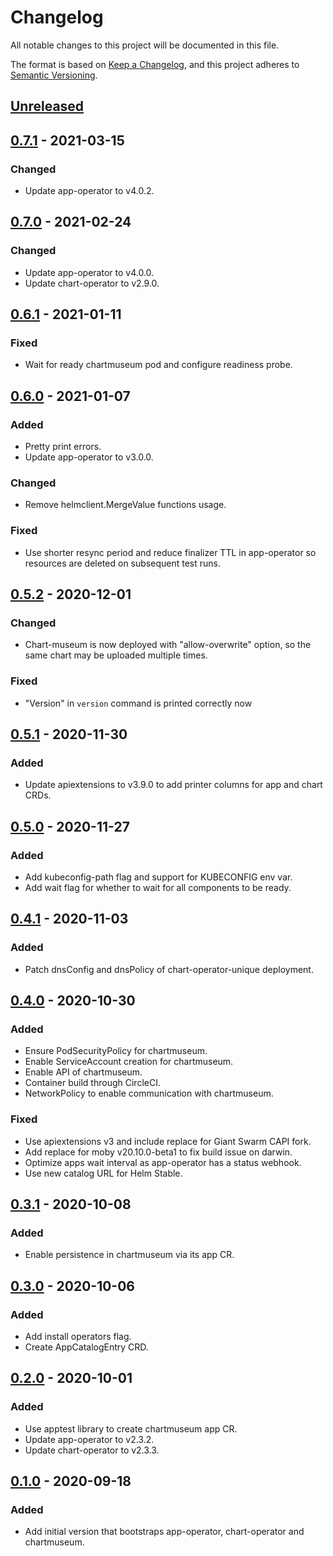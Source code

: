 # Changelog

All notable changes to this project will be documented in this file.

The format is based on [Keep a Changelog](https://keepachangelog.com/en/1.0.0/),
and this project adheres to [Semantic Versioning](https://semver.org/spec/v2.0.0.html).



## [Unreleased]

## [0.7.1] - 2021-03-15

### Changed

- Update app-operator to v4.0.2.

## [0.7.0] - 2021-02-24

### Changed

- Update app-operator to v4.0.0.
- Update chart-operator to v2.9.0.

## [0.6.1] - 2021-01-11

### Fixed

- Wait for ready chartmuseum pod and configure readiness probe.

## [0.6.0] - 2021-01-07

### Added

- Pretty print errors.
- Update app-operator to v3.0.0.

### Changed

- Remove helmclient.MergeValue functions usage.

### Fixed

- Use shorter resync period and reduce finalizer TTL in app-operator so
resources are deleted on subsequent test runs. 

## [0.5.2] - 2020-12-01

### Changed

- Chart-museum is now deployed with "allow-overwrite" option, so the same chart may be uploaded multiple times.

### Fixed

- "Version" in `version` command is printed correctly now

## [0.5.1] - 2020-11-30

### Added

- Update apiextensions to v3.9.0 to add printer columns for app and chart CRDs.

## [0.5.0] - 2020-11-27

### Added

- Add kubeconfig-path flag and support for KUBECONFIG env var.
- Add wait flag for whether to wait for all components to be ready.

## [0.4.1] - 2020-11-03

### Added

- Patch dnsConfig and dnsPolicy of chart-operator-unique deployment.

## [0.4.0] - 2020-10-30

### Added

- Ensure PodSecurityPolicy for chartmuseum.
- Enable ServiceAccount creation for chartmuseum.
- Enable API of chartmuseum.
- Container build through CircleCI.
- NetworkPolicy to enable communication with chartmuseum.

### Fixed

- Use apiextensions v3 and include replace for Giant Swarm CAPI fork.
- Add replace for moby v20.10.0-beta1 to fix build issue on darwin.
- Optimize apps wait interval as app-operator has a status webhook.
- Use new catalog URL for Helm Stable.

## [0.3.1] - 2020-10-08

### Added

- Enable persistence in chartmuseum via its app CR.

## [0.3.0] - 2020-10-06

### Added

- Add install operators flag.
- Create AppCatalogEntry CRD.

## [0.2.0] - 2020-10-01

### Added

- Use apptest library to create chartmuseum app CR.
- Update app-operator to v2.3.2.
- Update chart-operator to v2.3.3.

## [0.1.0] - 2020-09-18

### Added

- Add initial version that bootstraps app-operator, chart-operator and chartmuseum.

[Unreleased]: https://github.com/giantswarm/apptestctl/compare/v0.7.1...HEAD
[0.7.1]: https://github.com/giantswarm/apptestctl/compare/v0.7.0...v0.7.1
[0.7.0]: https://github.com/giantswarm/apptestctl/compare/v0.6.1...v0.7.0
[0.6.1]: https://github.com/giantswarm/apptestctl/compare/v0.6.0...v0.6.1
[0.6.0]: https://github.com/giantswarm/apptestctl/compare/v0.5.2...v0.6.0
[0.5.2]: https://github.com/giantswarm/apptestctl/compare/v0.5.1...v0.5.2
[0.5.1]: https://github.com/giantswarm/apptestctl/compare/v0.5.0...v0.5.1
[0.5.0]: https://github.com/giantswarm/apptestctl/compare/v0.4.1...v0.5.0
[0.4.1]: https://github.com/giantswarm/apptestctl/compare/v0.4.0...v0.4.1
[0.4.0]: https://github.com/giantswarm/apptestctl/compare/v0.3.1...v0.4.0
[0.3.1]: https://github.com/giantswarm/apptestctl/compare/v0.3.0...v0.3.1
[0.3.0]: https://github.com/giantswarm/apptestctl/compare/v0.2.0...v0.3.0
[0.2.0]: https://github.com/giantswarm/apptestctl/compare/v0.1.0...v0.2.0
[0.1.0]: https://github.com/giantswarm/apptestctl/releases/tag/v0.1.0
